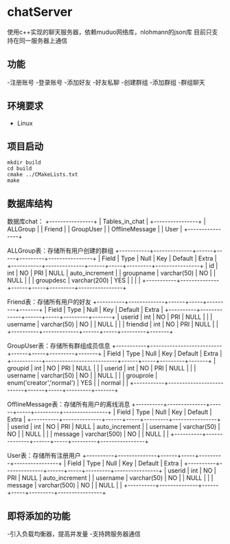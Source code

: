 # chatServer
使用c++实现的聊天服务器，依赖muduo网络库，nlohmann的json库
目前只支持在同一服务器上通信

## 功能

-注册账号
-登录账号
-添加好友
-好友私聊
-创建群组
-添加群组
-群组聊天


## 环境要求

- Linux

## 项目启动

```
mkdir build
cd build
cmake ../CMakeLists.txt
make
```

## 数据库结构
数据库chat：
+----------------+
| Tables_in_chat |
+----------------+
| ALLGroup       |
| Friend         |
| GroupUser      |
| OfflineMessage |
| User           |
+----------------+

ALLGroup表：存储所有用户创建的群组
+-----------+--------------+------+-----+---------+----------------+
| Field     | Type         | Null | Key | Default | Extra          |
+-----------+--------------+------+-----+---------+----------------+
| id        | int          | NO   | PRI | NULL    | auto_increment |
| groupname | varchar(50)  | NO   |     | NULL    |                |
| groupdesc | varchar(200) | YES  |     |         |                |
+-----------+--------------+------+-----+---------+----------------+

Friend表：存储所有用户的好友
+----------+-------------+------+-----+---------+-------+
| Field    | Type        | Null | Key | Default | Extra |
+----------+-------------+------+-----+---------+-------+
| userid   | int         | NO   | PRI | NULL    |       |
| username | varchar(50) | NO   |     | NULL    |       |
| friendid | int         | NO   | PRI | NULL    |       |
+----------+-------------+------+-----+---------+-------+

GroupUser表：存储所有群组成员信息
+-----------+--------------------------+------+-----+---------+-------+
| Field     | Type                     | Null | Key | Default | Extra |
+-----------+--------------------------+------+-----+---------+-------+
| groupid   | int                      | NO   | PRI | NULL    |       |
| userid    | int                      | NO   | PRI | NULL    |       |
| username  | varchar(50)              | NO   |     | NULL    |       |
| grouprole | enum('creator','normal') | YES  |     | normal  |       |
+-----------+--------------------------+------+-----+---------+-------+

OfflineMessage表：存储所有用户的离线消息
+----------+--------------+------+-----+---------+----------------+
| Field    | Type         | Null | Key | Default | Extra          |
+----------+--------------+------+-----+---------+----------------+
| userid   | int          | NO   | PRI | NULL    | auto_increment |
| username | varchar(50)  | NO   |     | NULL    |                |
| message  | varchar(500) | NO   |     | NULL    |                |
+----------+--------------+------+-----+---------+----------------+

User表：存储所有注册用户
+----------+--------------+------+-----+---------+----------------+
| Field    | Type         | Null | Key | Default | Extra          |
+----------+--------------+------+-----+---------+----------------+
| userid   | int          | NO   | PRI | NULL    | auto_increment |
| username | varchar(50)  | NO   |     | NULL    |                |
| message  | varchar(500) | NO   |     | NULL    |                |
+----------+--------------+------+-----+---------+----------------+


## 即将添加的功能

-引入负载均衡器，提高并发量
-支持跨服务器通信
